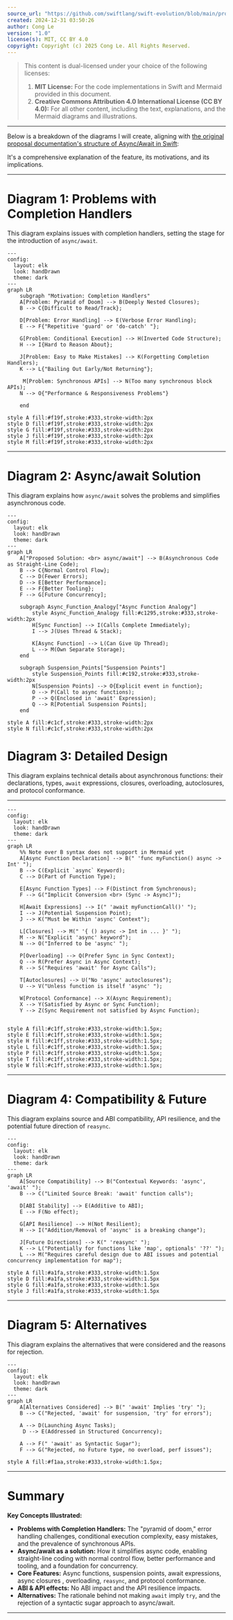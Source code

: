 ```yaml
---
source_url: "https://github.com/swiftlang/swift-evolution/blob/main/proposals/0296-async-await.md"
created: 2024-12-31 03:50:26
author: Cong Le
version: "1.0"
license(s): MIT, CC BY 4.0
copyright: Copyright (c) 2025 Cong Le. All Rights Reserved.
---
```



> This content is dual-licensed under your choice of the following licenses:
> 1.  **MIT License:** For the code implementations in Swift and Mermaid provided in this document.
> 2.  **Creative Commons Attribution 4.0 International License (CC BY 4.0):** For all other content, including the text, explanations, and the Mermaid diagrams and illustrations.

---


Below is a breakdown of the diagrams I will create, aligning with [the original proposal documentation's structure of Async/Await in Swift](https://github.com/swiftlang/swift-evolution/blob/main/proposals/0296-async-await.md):

It's a comprehensive explanation of the feature, its motivations, and its implications.

---


# Diagram 1: Problems with Completion Handlers

This diagram explains issues with completion handlers, setting the stage for the introduction of `async/await`.


```mermaid
---
config:
  layout: elk
  look: handDrawn
  theme: dark
---
graph LR
    subgraph "Motivation: Completion Handlers"
    A[Problem: Pyramid of Doom] --> B(Deeply Nested Closures);
    B --> C{Difficult to Read/Track};
    
    D[Problem: Error Handling] --> E(Verbose Error Handling);
    E --> F{"Repetitive 'guard' or 'do-catch' "};
    
    G[Problem: Conditional Execution] --> H(Inverted Code Structure);
    H --> I{Hard to Reason About};

    J[Problem: Easy to Make Mistakes] --> K(Forgetting Completion Handlers);
    K --> L{"Bailing Out Early/Not Returning"};    
    
     M[Problem: Synchronous APIs] --> N(Too many synchronous block APIs);
    N --> O{"Performance & Responsiveness Problems"}

    end
    
style A fill:#f19f,stroke:#333,stroke-width:2px
style D fill:#f19f,stroke:#333,stroke-width:2px
style G fill:#f19f,stroke:#333,stroke-width:2px
style J fill:#f19f,stroke:#333,stroke-width:2px
style M fill:#f19f,stroke:#333,stroke-width:2px

```

---

# Diagram 2: Async/await Solution

This diagram explains how `async/await` solves the problems and simplifies asynchronous code.


```mermaid
---
config:
  layout: elk
  look: handDrawn
  theme: dark
---
graph LR
    A["Proposed Solution: <br> async/await"] --> B(Asynchronous Code as Straight-Line Code);
    B --> C{Normal Control Flow};
    C --> D(Fewer Errors);
    D --> E[Better Performance];
    E --> F{Better Tooling};
    F --> G[Future Concurrency];
    
    subgraph Async_Function_Analogy["Async Function Analogy"]
        style Async_Function_Analogy fill:#c1295,stroke:#333,stroke-width:2px
        H[Sync Function] --> I(Calls Complete Immediately);
        I --> J(Uses Thread & Stack);
        
        K[Async Function] --> L(Can Give Up Thread);
        L --> M(Own Separate Storage);
    end
    
    subgraph Suspension_Points["Suspension Points"]
        style Suspension_Points fill:#c192,stroke:#333,stroke-width:2px
        N[Suspension Points] --> O{Explicit event in function};
        O --> P(Call to async functions);
        P --> Q(Enclosed in 'await' Expression);
        Q --> R[Potential Suspension Points];    
    end

style A fill:#c1cf,stroke:#333,stroke-width:2px
style N fill:#c1cf,stroke:#333,stroke-width:2px

```

# Diagram 3: Detailed Design

This diagram explains technical details about asynchronous functions: their declarations, types, `await` expressions, closures, overloading, autoclosures, and protocol conformance.


---
```mermaid
---
config:
  layout: elk
  look: handDrawn
  theme: dark
---
graph LR
    %% Note over B syntax does not support in Mermaid yet
    A[Async Function Declaration] --> B(" 'func myFunction() async -> Int' "); 
    B --> C(Explicit `async` Keyword);
    C --> D(Part of Function Type);

    E[Async Function Types] --> F(Distinct from Synchronous);
    F --> G("Implicit Conversion <br> (Sync -> Async)");    
	
    H[Await Expressions] --> I(" 'await myFunctionCall()' ");
    I --> J(Potential Suspension Point);
    J --> K("Must be Within 'async' Context");

	L[Closures] --> M(" '{ () async -> Int in ... }' ");
    M --> N("Explicit 'async' keyword");
    N --> O("Inferred to be 'async' ");
    
    P[Overloading] --> Q(Prefer Sync in Sync Context);
    Q --> R(Prefer Async in Async Context);
    R --> S("Requires 'await' for Async Calls");
    
    T[Autoclosures] --> U("No 'async' autoclosures");
    U --> V("Unless function is itself 'async' ");

    W[Protocol Conformance] --> X(Async Requirement);
    X --> Y(Satisfied by Async or Sync Function);
    Y --> Z(Sync Requirement not satisfied by Async Function);
    

style A fill:#c1ff,stroke:#333,stroke-width:1.5px;
style E fill:#c1ff,stroke:#333,stroke-width:1.5px;
style H fill:#c1ff,stroke:#333,stroke-width:1.5px;
style L fill:#c1ff,stroke:#333,stroke-width:1.5px;
style P fill:#c1ff,stroke:#333,stroke-width:1.5px;
style T fill:#c1ff,stroke:#333,stroke-width:1.5px;
style W fill:#c1ff,stroke:#333,stroke-width:1.5px;

```

---


# Diagram 4: Compatibility & Future
This diagram explains source and ABI compatibility, API resilience, and the potential future direction of `reasync`.


```mermaid
---
config:
  layout: elk
  look: handDrawn
  theme: dark
---
graph LR
    A[Source Compatibility] --> B("Contextual Keywords: 'async', 'await' ");
    B --> C("Limited Source Break: 'await' function calls");
    
    D[ABI Stability] --> E(Additive to ABI);
    E --> F(No effect);

    G[API Resilience] --> H(Not Resilient);
    H --> I("Addition/Removal of 'async' is a breaking change"); 
     
    J[Future Directions] --> K(" 'reasync' ");
    K --> L("Potentially for functions like 'map', optionals' '??' ");
    L --> M("Requires careful design due to ABI issues and potential concurrency implementation for map");

style A fill:#a1fa,stroke:#333,stroke-width:1.5px
style D fill:#a1fa,stroke:#333,stroke-width:1.5px
style G fill:#a1fa,stroke:#333,stroke-width:1.5px   
style J fill:#a1fa,stroke:#333,stroke-width:1.5px

```

---


# Diagram 5: Alternatives
This diagram explains the alternatives that were considered and the reasons for rejection.


```mermaid
---
config:
  layout: elk
  look: handDrawn
  theme: dark
---
graph LR
    A[Alternatives Considered] --> B(" 'await' Implies 'try' ");
    B --> C("Rejected, 'await' for suspension, 'try' for errors");
    
    A --> D(Launching Async Tasks);
     D --> E(Addressed in Structured Concurrency);

    A --> F(" 'await' as Syntactic Sugar");
    F --> G("Rejected, no Future type, no overload, perf issues");

style A fill:#f1aa,stroke:#333,stroke-width:1.5px;

```

---

# Summary

**Key Concepts Illustrated:**

*   **Problems with Completion Handlers:** The "pyramid of doom," error handling challenges, conditional execution complexity, easy mistakes, and the prevalence of synchronous APIs.
*   **Async/await as a solution:**  How it simplifies async code, enabling straight-line coding with normal control flow, better performance and tooling, and a foundation for concurrency.
*   **Core Features:** Async functions, suspension points, await expressions, async closures , overloading, `reasync`, and protocol conformance.
* **ABI & API effects:** No ABI impact and the API resilience impacts.
*   **Alternatives:** The rationale behind not making `await` imply `try`, and the rejection of a syntactic sugar approach to async/await.


---
